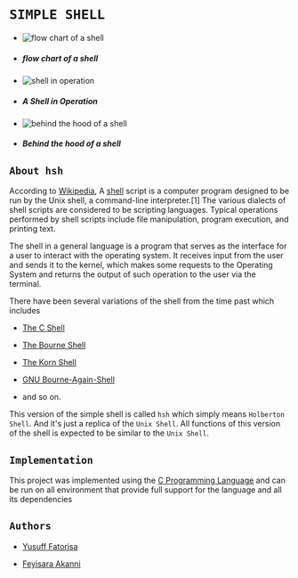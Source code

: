 # `SIMPLE SHELL`



- ![flow chart of a shell](https://miro.medium.com/max/720/0*JxeAiKFUS2XDMHvB)

- ##### flow chart of a shell



- ![shell in operation](https://media.geeksforgeeks.org/wp-content/uploads/Screenshot-from-2017-08-26-15-48-54.png)

- ##### A Shell in Operation



- ![behind the hood of a shell](https://miro.medium.com/max/720/0*vu4nUjHZ6hVOIRmD)

- ##### Behind the hood of a shell





## `About hsh`

   According to [Wikipedia](https://www.wikipedia.org/), A [shell](https://en.wikipedia.org/wiki/Shell_script#:~:text=A%20shell%20script%20is%20a,program%20execution%2C%20and%20printing%20text.) script is a computer program designed to be run by the Unix shell, a command-line interpreter.[1] The various dialects of shell scripts are considered to be scripting languages. Typical operations performed by shell scripts include file manipulation, program execution, and printing text.

The shell in a general language is a program that serves as the interface for a user to interact with the operating system. It receives input from the user and sends it to the kernel, which makes some requests to the Operating System and returns the output of such operation to the user via the terminal.



There have been several variations of the shell from the time past which includes

  - [The C Shell](https://en.wikipedia.org/wiki/C_shell)

  - [The Bourne Shell](https://en.wikipedia.org/wiki/Bourne_shell)

  - [The Korn Shell](https://en.wikipedia.org/wiki/KornShell)

  - [GNU Bourne-Again-Shell](https://en.wikipedia.org/wiki/Bash_(Unix_shell))

  - and so on.



This version of the simple shell is called `hsh` which simply means `Holberton Shell`. And it's just a replica of the `Unix Shell`. All functions of this version of the shell is expected to be similar to the `Unix Shell`.



## `Implementation`

This project was implemented using the [C Programming Language](https://en.wikipedia.org/wiki/C_(programming_language)) and can be run on all environment that provide full support for the language and all its dependencies



## `Authors`

  - [Yusuff Fatorisa](https://github.com/yusuff-fatorisa)

  - [Feyisara Akanni](https://github.com/CastleCode-web)
